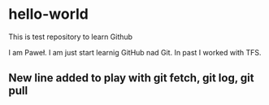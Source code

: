 # hello-world
This is test repository to learn Github

I am Paweł. I am just start learnig GitHub nad Git. In past I worked with TFS.

## New line added to play with git fetch, git log, git pull
